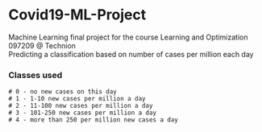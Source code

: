 # Covid19-ML-Project
Machine Learning final project for the course Learning and Optimization 097209 @ Technion \
Predicting a classification based on number of cases per million each day 
### Classes used
```
# 0 - no new cases on this day
# 1 - 1-10 new cases per million a day
# 2 - 11-100 new cases per million a day
# 3 - 101-250 new cases per million a day
# 4 - more than 250 per million new cases a day
```
